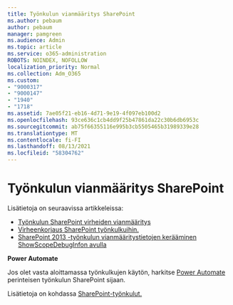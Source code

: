 ```yaml
---
title: Työnkulun vianmääritys SharePoint
ms.author: pebaum
author: pebaum
manager: pamgreen
ms.audience: Admin
ms.topic: article
ms.service: o365-administration
ROBOTS: NOINDEX, NOFOLLOW
localization_priority: Normal
ms.collection: Adm_O365
ms.custom:
- "9000317"
- "9000147"
- "1940"
- "1718"
ms.assetid: 7ae05f21-eb16-4d71-9e19-4f097eb100d2
ms.openlocfilehash: 93ce636c1cb4dd9f25b47861da22c30b6db6953c
ms.sourcegitcommit: ab75f66355116e995b3cb5505465b31989339e28
ms.translationtype: MT
ms.contentlocale: fi-FI
ms.lasthandoff: 08/13/2021
ms.locfileid: "58304762"
---
```

# <a name="troubleshoot-workflows-in-sharepoint"></a>Työnkulun vianmääritys SharePoint

Lisätietoja on seuraavissa artikkeleissa:

- [Työnkulun SharePoint virheiden vianmääritys](https://docs.microsoft.com/sharepoint/dev/general-development/troubleshooting-sharepoint-server-workflow-validation-errors-in-visio)
- [Virheenkorjaus SharePoint työnkulkuihin.](https://docs.microsoft.com/sharepoint/dev/general-development/debugging-sharepoint-server-workflows)
- [SharePoint 2013 -työnkulun vianmääritystietojen kerääminen ShowScopeDebugInfon avulla](https://docs.microsoft.com/sharepoint/troubleshoot/workflows/gather-workflow-data)

**Power Automate**

Jos olet vasta aloittamassa työnkulkujen käytön, harkitse [Power Automate](https://docs.microsoft.com/power-automate/modern-approvals) perinteisen työnkulun SharePoint sijaan.

Lisätietoja on kohdassa [SharePoint-työnkulut.](https://docs.microsoft.com/alchemyinsights/sharepoint-workflows-retiring)
